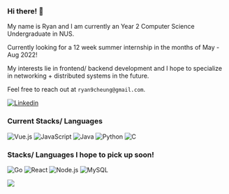 <!---Linkedin-->
<!--
<p>
  <script src="https://platform.linkedin.com/badges/js/profile.js" async defer type="text/javascript"></script>
  <div class="badge-base LI-profile-badge" 
       data-locale="en_US" 
       data-size="medium" 
       data-theme="light" 
       data-type="VERTICAL" 
       data-vanity="ryan-cheung-jf" 
       data-version="v1">
    <a class="badge-base__link LI-simple-link" 
       href="https://sg.linkedin.com/in/ryan-cheung-jf?trk=profile-badge"
    >Ryan Cheung</a>
  </div>
</p>
-->

### Hi there! 👋
My name is Ryan and I am currently an Year 2 Computer Science Undergraduate in NUS. 

Currently looking for a 12 week summer internship in the months of May - Aug 2022!

My interests lie in frontend/ backend development and I hope to specialize in networking + distributed systems in the future.

Feel free to reach out at ```ryan9cheung@gmail.com```.

<a href="https://www.linkedin.com/in/ryan-cheung-jf"><img alt="Linkedin" src="https://img.shields.io/badge/linkedin-0077B5?logo=linkedin&logoColor=white&style=for-the-badge" /></a>

### Current Stacks/ Languages

<p>
  <img alt="Vue.js" src="https://img.shields.io/badge/Vue.js-4FC08D?logo=Vue.js&logoColor=green&style=for-the-badge" />
  <img alt="JavaScript" src="https://img.shields.io/badge/JavaScript-F7DF1E?logo=JavaScript&logoColor=orange&style=for-the-badge" />
  <img alt="Java" src="https://img.shields.io/badge/Java-007396?logo=Java&logoColor=red&style=for-the-badge" />
  <img alt="Python" src="https://img.shields.io/badge/Python-3776AB?logo=Python&logoColor=yellow&style=for-the-badge" />
  <img alt="C" src="https://img.shields.io/badge/C-A8B9CC?logo=C&logoColor=blue&style=for-the-badge" />
</p>

### Stacks/ Languages I hope to pick up soon!

<p>
  <img alt="Go" src="https://img.shields.io/badge/Go-00ADD8?logo=Go&logoColor=white&style=for-the-badge" />
  <img alt="React" src="https://img.shields.io/badge/React-61DAFB?logo=React&logoColor=white&style=for-the-badge" />
  <img alt="Node.js" src="https://img.shields.io/badge/Node.js-339933?logo=Node.js&logoColor=black&style=for-the-badge" />
  <img alt="MySQL" src="https://img.shields.io/badge/MySQL-4479A1?logo=MySQL&logoColor=white&style=for-the-badge" />
</p>


<img align="center" src="https://github-readme-stats.vercel.app/api?username=RyanCheungJF&count_private=true&custom_title=Ryan+Cheung's+GitHub+Stats&show_icons=true&theme=radical" />
